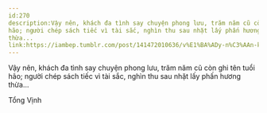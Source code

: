 ```yaml
---
id:270
description:Vậy nên, khách đa tình say chuyện phong lưu, trăm năm cũ còn ghi tên tuổi
hão; người chép sách tiếc vì tài sắc, nghìn thu sau nhặt lấy phấn hương
thừa...
link:https://iambep.tumblr.com/post/141472010636/v%E1%BA%ADy-n%C3%AAn-kh%C3%A1ch-%C4%91a-t%C3%ACnh-say-chuy%E1%BB%87n-phong-l%C6%B0u-tr%C4%83m
---
```


Vậy nên, khách đa tình say chuyện phong lưu, trăm năm cũ còn ghi tên tuổi
hão; người chép sách tiếc vì tài sắc, nghìn thu sau nhặt lấy phấn hương
thừa...

Tổng Vịnh